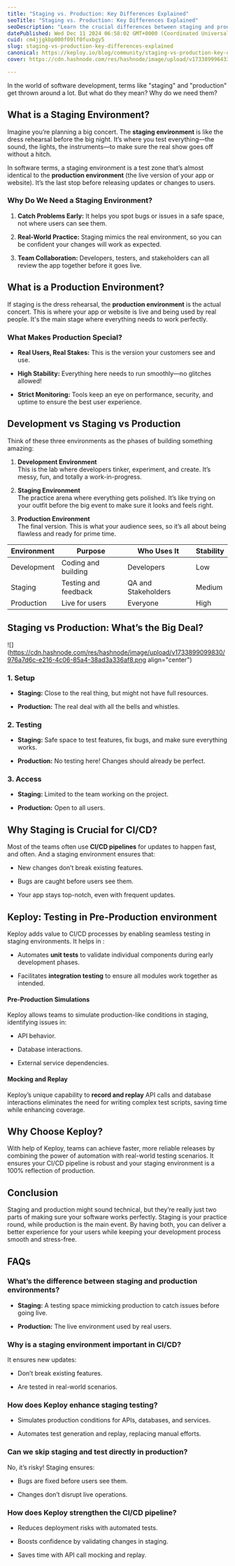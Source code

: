 ```yaml
---
title: "Staging vs. Production: Key Differences Explained"
seoTitle: "Staging vs. Production: Key Differences Explained"
seoDescription: "Learn the crucial differences between staging and production environments in software development and why both are vital for successful releases"
datePublished: Wed Dec 11 2024 06:58:02 GMT+0000 (Coordinated Universal Time)
cuid: cm4jjgkbp000f09lf0fuxbgy5
slug: staging-vs-production-key-differences-explained
canonical: https://keploy.io/blog/community/staging-vs-production-key-differences-explained
cover: https://cdn.hashnode.com/res/hashnode/image/upload/v1733899964333/8176992b-fc6c-491a-ae22-d35b69add0d6.webp

---
```


In the world of software development, terms like "staging" and "production" get thrown around a lot. But what do they mean? Why do we need them?

## What is a Staging Environment?

Imagine you’re planning a big concert. The **staging environment** is like the dress rehearsal before the big night. It’s where you test everything—the sound, the lights, the instruments—to make sure the real show goes off without a hitch.

In software terms, a staging environment is a test zone that’s almost identical to the **production environment** (the live version of your app or website). It’s the last stop before releasing updates or changes to users.

### Why Do We Need a Staging Environment?

1. **Catch Problems Early:** It helps you spot bugs or issues in a safe space, not where users can see them.
    
2. **Real-World Practice:** Staging mimics the real environment, so you can be confident your changes will work as expected.
    
3. **Team Collaboration:** Developers, testers, and stakeholders can all review the app together before it goes live.
    

## What is a Production Environment?

If staging is the dress rehearsal, the **production environment** is the actual concert. This is where your app or website is live and being used by real people. It's the main stage where everything needs to work perfectly.

### What Makes Production Special?

* **Real Users, Real Stakes:** This is the version your customers see and use.
    
* **High Stability:** Everything here needs to run smoothly—no glitches allowed!
    
* **Strict Monitoring:** Tools keep an eye on performance, security, and uptime to ensure the best user experience.
    

## Development vs Staging vs Production

Think of these three environments as the phases of building something amazing:

1. **Development Environment**  
    This is the lab where developers tinker, experiment, and create. It’s messy, fun, and totally a work-in-progress.
    
2. **Staging Environment**  
    The practice arena where everything gets polished. It’s like trying on your outfit before the big event to make sure it looks and feels right.
    
3. **Production Environment**  
    The final version. This is what your audience sees, so it’s all about being flawless and ready for prime time.
    

| **Environment** | **Purpose** | **Who Uses It** | **Stability** |
| --- | --- | --- | --- |
| Development | Coding and building | Developers | Low |
| Staging | Testing and feedback | QA and Stakeholders | Medium |
| Production | Live for users | Everyone | High |

## Staging vs Production: What’s the Big Deal?

![](https://cdn.hashnode.com/res/hashnode/image/upload/v1733899099830/976a7d6c-e216-4c06-85a4-38ad3a336af8.png align="center")

### 1\. **Setup**

* **Staging:** Close to the real thing, but might not have full resources.
    
* **Production:** The real deal with all the bells and whistles.
    

### 2\. **Testing**

* **Staging:** Safe space to test features, fix bugs, and make sure everything works.
    
* **Production:** No testing here! Changes should already be perfect.
    

### 3\. **Access**

* **Staging:** Limited to the team working on the project.
    
* **Production:** Open to all users.
    

## Why Staging is Crucial for CI/CD?

Most of the teams often use **CI/CD pipelines** for updates to happen fast, and often. And a staging environment ensures that:

* New changes don’t break existing features.
    
* Bugs are caught before users see them.
    
* Your app stays top-notch, even with frequent updates.
    

## Keploy: Testing in Pre-Production environment

Keploy adds value to CI/CD processes by enabling seamless testing in staging environments. It helps in :

* Automates **unit tests** to validate individual components during early development phases.
    
* Facilitates **integration testing** to ensure all modules work together as intended.
    

#### **Pre-Production Simulations**

Keploy allows teams to simulate production-like conditions in staging, identifying issues in:

* API behavior.
    
* Database interactions.
    
* External service dependencies.
    

#### **Mocking and Replay**

Keploy’s unique capability to **record and replay** API calls and database interactions eliminates the need for writing complex test scripts, saving time while enhancing coverage.

## **Why Choose Keploy?**

With help of Keploy, teams can achieve faster, more reliable releases by combining the power of automation with real-world testing scenarios. It ensures your CI/CD pipeline is robust and your staging environment is a 100% reflection of production.

## Conclusion

Staging and production might sound technical, but they’re really just two parts of making sure your software works perfectly. Staging is your practice round, while production is the main event. By having both, you can deliver a better experience for your users while keeping your development process smooth and stress-free.

## FAQs

### **What’s the difference between staging and production environments?**

* **Staging:** A testing space mimicking production to catch issues before going live.
    
* **Production:** The live environment used by real users.
    

### **Why is a staging environment important in CI/CD?**

It ensures new updates:

* Don’t break existing features.
    
* Are tested in real-world scenarios.
    

### **How does Keploy enhance staging testing?**

* Simulates production conditions for APIs, databases, and services.
    
* Automates test generation and replay, replacing manual efforts.
    

### **Can we skip staging and test directly in production?**

No, it’s risky! Staging ensures:

* Bugs are fixed before users see them.
    
* Changes don’t disrupt live operations.
    

### **How does Keploy strengthen the CI/CD pipeline?**

* Reduces deployment risks with automated tests.
    
* Boosts confidence by validating changes in staging.
    
* Saves time with API call mocking and replay.